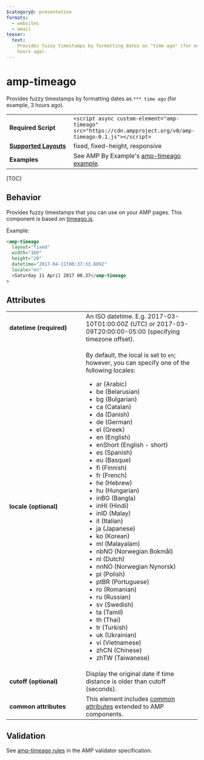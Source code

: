 ```yaml
---
$category@: presentation
formats:
  - websites
  - email
teaser:
  text:
    Provides fuzzy timestamps by formatting dates as "time ago" (for example, 3
    hours ago).
---
```


<!--
Copyright 2017 The AMP HTML Authors. All Rights Reserved.

Licensed under the Apache License, Version 2.0 (the "License");
you may not use this file except in compliance with the License.
You may obtain a copy of the License at

      http://www.apache.org/licenses/LICENSE-2.0

Unless required by applicable law or agreed to in writing, software
distributed under the License is distributed on an "AS-IS" BASIS,
WITHOUT WARRANTIES OR CONDITIONS OF ANY KIND, either express or implied.
See the License for the specific language governing permissions and
limitations under the License.
-->

# amp-timeago

Provides fuzzy timestamps by formatting dates as `*** time ago` (for example, 3
hours ago).

<table>
  <tr>
    <td width="40%"><strong>Required Script</strong></td>
    <td><code>&lt;script async custom-element="amp-timeago" src="https://cdn.ampproject.org/v0/amp-timeago-0.1.js">&lt;/script></code></td>
  </tr>
  <tr>
    <td width="40%"><strong><a href="https://amp.dev/documentation/guides-and-tutorials/develop/style_and_layout/control_layout">Supported Layouts</a></strong></td>
    <td>fixed, fixed-height, responsive</td>
  </tr>
  <tr>
    <td><strong>Examples</strong></td>
    <td>See AMP By Example's <a href="https://amp.dev/documentation/examples/components/amp-timeago/">amp-timeago example</a>.</td>
  </tr>
</table>

[TOC]

## Behavior

Provides fuzzy timestamps that you can use on your AMP pages. This component is
based on <a href="https://github.com/hustcc/timeago.js">timeago.js</a>.

Example:

```html
<amp-timeago
  layout="fixed"
  width="160"
  height="20"
  datetime="2017-04-11T00:37:33.809Z"
  locale="en"
  >Saturday 11 April 2017 00.37</amp-timeago
>
```

## Attributes

<table>
  <tr>
    <td width="40%"><strong>datetime (required)</strong></td>
    <td>An ISO datetime. E.g. 2017-03-10T01:00:00Z (UTC) <em>or</em> 2017-03-09T20:00:00-05:00 (specifying timezone offset).</td>
  </tr>
  <tr>
    <td width="40%"><strong>locale (optional)</strong></td>
    <td><p>By default, the local is set to <code>en</code>; however, you can specify one of the following locales:</p>
<ul>
  <li>ar (Arabic)</li>
  <li>be (Belarusian)</li>
  <li>bg (Bulgarian)</li>
  <li>ca (Catalan)</li>
  <li>da (Danish)</li>
  <li>de (German)</li>
  <li>el (Greek)</li>
  <li>en (English)</li>
  <li>enShort (English - short)</li>
  <li>es (Spanish)</li>
  <li>eu (Basque)</li>
  <li>fi (Finnish)</li>
  <li>fr (French)</li>
  <li>he (Hebrew)</li>
  <li>hu (Hungarian)</li>
  <li>inBG (Bangla)</li>
  <li>inHI (Hindi)</li>
  <li>inID (Malay)</li>
  <li>it (Italian)</li>
  <li>ja (Japanese)</li>
  <li>ko (Korean)</li>
  <li>ml (Malayalam)</li>
  <li>nbNO (Norwegian Bokmål)</li>
  <li>nl (Dutch)</li>
  <li>nnNO (Norwegian Nynorsk)</li>
  <li>pl (Polish)</li>
  <li>ptBR (Portuguese)</li>
  <li>ro (Romanian)</li>
  <li>ru (Russian)</li>
  <li>sv (Swedish)</li>
  <li>ta (Tamil)</li>
  <li>th (Thai)</li>
  <li>tr (Turkish)</li>
  <li>uk (Ukrainian)</li>
  <li>vi (Vietnamese)</li>
  <li>zhCN (Chinese)</li>
  <li>zhTW (Taiwanese)</li>
</ul></td>
  </tr>
  <tr>
    <td width="40%"><strong>cutoff (optional)</strong></td>
    <td>Display the original date if time distance is older than cutoff (seconds).</td>
  </tr>
  <tr>
    <td width="40%"><strong>common attributes</strong></td>
    <td>This element includes <a href="https://amp.dev/documentation/guides-and-tutorials/learn/common_attributes">common attributes</a> extended to AMP components.</td>
  </tr>
</table>

## Validation

See
[amp-timeago rules](https://github.com/ampproject/amphtml/blob/master/extensions/amp-timeago/validator-amp-timeago.protoascii)
in the AMP validator specification.
